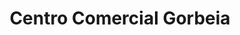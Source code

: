 ---
title: "Centro Comercial Gorbeia"
url: /etxabarri-ibina/centro-comercial-gorbeia/
shop: Einkaufszentrum
---